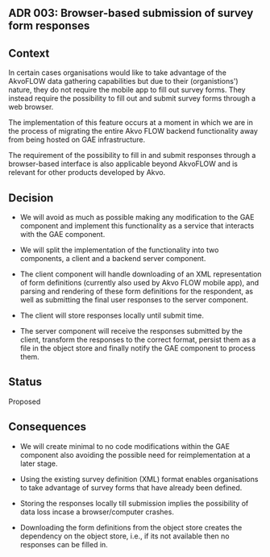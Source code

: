 ## ADR 003: Browser-based submission of survey form responses

## Context

In certain cases organisations would like to take advantage of the AkvoFLOW data gathering capabilities but due to their (organistions') nature, they do not require the mobile app to fill out survey forms.  They instead require the possibility to fill out and submit survey forms through a web browser.

The implementation of this feature occurs at a moment in which we are in the process of migrating the entire Akvo FLOW backend functionality away from being hosted on GAE infrastructure.

The requirement of the possibility to fill in and submit responses through a browser-based interface is also applicable beyond AkvoFLOW and is relevant for other products developed by Akvo.

## Decision

* We will avoid as much as possible making any modification to the GAE component and  implement this functionality as a service that interacts with the GAE component.

* We will split the implementation of the functionality into two components, a client and a backend server component.

* The client component will handle downloading of an XML representation of form definitions (currently also used by Akvo FLOW mobile app), and parsing and rendering of these form definitions for the respondent, as well as submitting the final user responses to the server component.

* The client will store responses locally until submit time.

* The server component will receive the responses submitted by the client, transform the responses to the correct format, persist them as a file in the object store and finally notify the GAE component to process them.

## Status

Proposed

## Consequences

* We will create minimal to no code modifications within the GAE component also avoiding the possible need for reimplementation at a later stage.

* Using the existing survey definition (XML) format enables organisations to take advantage of survey forms that have already been defined.

* Storing the responses locally till submission implies the possibility of data loss incase a browser/computer crashes.

* Downloading the form definitions from the object store creates the dependency on the object store, i.e., if its not available then no responses can be filled in.

